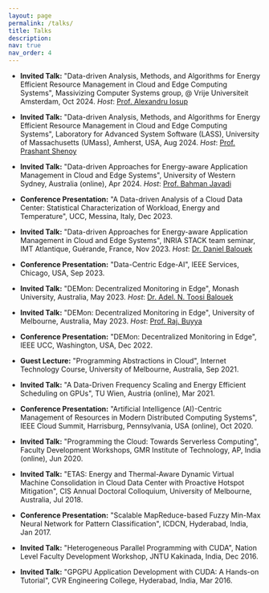 ```yaml
---
layout: page
permalink: /talks/
title: Talks
description: 
nav: true
nav_order: 4
---
```


<a id="talks"></a>

- **Invited Talk:** "Data-driven Analysis, Methods, and Algorithms  for Energy Efficient Resource Management in Cloud and Edge Computing Systems", Massivizing Computer Systems group, @ Vrije Universiteit Amsterdam, Oct 2024.  *Host*: [Prof. Alexandru Iosup ](https://research.vu.nl/en/persons/alexandru-iosup)

- **Invited Talk:** "Data-driven Analysis, Methods, and Algorithms  for Energy Efficient Resource Management in Cloud and Edge Computing Systems", Laboratory for Advanced System Software (LASS), University of Massachusetts (UMass), Amherst, USA, Aug 2024. *Host*: [Prof. Prashant Shenoy](https://people.cs.umass.edu/~shenoy/)

- **Invited Talk:** "Data-driven Approaches for Energy-aware Application Management in Cloud and Edge Systems", University of Western Sydney, Australia (online), Apr 2024. *Host*: [Prof. Bahman Javadi](https://staff.cdms.westernsydney.edu.au/~bjavadi/)

- **Conference Presentation:**  "A Data-driven Analysis of a Cloud Data Center: Statistical Characterization of Workload, Energy and Temperature", UCC, Messina, Italy, Dec 2023.

- **Invited Talk:**  "Data-driven Approaches for Energy-aware Application Management in Cloud and Edge Systems", INRIA STACK team seminar, IMT Atlantique, Guérande, France, Nov 2023. *Host*: [Dr. Daniel  Balouek](https://daniel-balouek.com)

- **Conference Presentation:**  "Data-Centric Edge-AI", IEEE Services, Chicago, USA, Sep 2023.

- **Invited Talk:**  "DEMon: Decentralized Monitoring in Edge", Monash University, Australia, May 2023. *Host*: [Dr. Adel. N. Toosi  Balouek](https://adelnadjarantoosi.info)

- **Invited Talk:**  "DEMon: Decentralized Monitoring in Edge", University of Melbourne, Australia, May 2023.   *Host*: [Prof. Raj. Buyya](http://buyya.com)

- **Conference Presentation:**  "DEMon: Decentralized Monitoring in Edge", IEEE UCC, Washington, USA, Dec 2022.

- **Guest Lecture:** "Programming Abstractions in Cloud", Internet Technology Course, University of Melbourne, Australia, Sep 2021.

- **Invited Talk:**  "A Data-Driven Frequency Scaling and Energy Efficient Scheduling on GPUs", TU Wien, Austria (online), Mar 2021.

- **Conference Presentation:**  "Artificial Intelligence (AI)-Centric Management of Resources in Modern Distributed Computing Systems", IEEE Cloud Summit, Harrisburg, Pennsylvania, USA (online), Oct 2020.

- **Invited Talk:**  "Programming the Cloud: Towards Serverless Computing", Faculty Development Workshops, GMR Institute of Technology, AP, India (online), Jun 2020.

- **Invited Talk:** "ETAS: Energy and Thermal-Aware Dynamic Virtual Machine Consolidation in Cloud Data Center with Proactive Hotspot Mitigation", CIS Annual Doctoral Colloquium, University of Melbourne, Australia, Jul 2018.

- **Conference Presentation:**  "Scalable MapReduce-based Fuzzy Min-Max Neural Network for Pattern Classification", ICDCN, Hyderabad, India, Jan 2017.

- **Invited Talk:**  "Heterogeneous Parallel Programming with CUDA", Nation Level Faculty Development Workshop, JNTU Kakinada, India, Dec 2016.

- **Invited Talk:**  "GPGPU Application Development with CUDA: A Hands-on Tutorial", CVR Engineering College, Hyderabad, India, Mar 2016.

    
